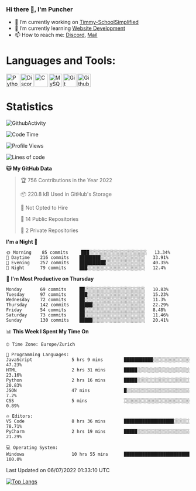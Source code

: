 ### Hi there 👋, I'm Puncher

- 🔭 I’m currently working on [Timmy-SchoolSimplified](https://github.com/School-Simplified/Timmy-SchoolSimplified)
- 🌱 I’m currently learning [Website Development](https://github.com/Puncher1/website-development)
- 📫 How to reach me: [Discord](https://github.com/Puncher1#discord-profile), [Mail](mailto:andrin.schaller@hispeed.ch)

# Languages and Tools:
<img align="left" alt="Python" width="36px" src="https://upload.wikimedia.org/wikipedia/commons/thumb/c/c3/Python-logo-notext.svg/2000px-Python-logo-notext.svg.png" />
<img align="left" alt="Discord.py" width="36px" src="https://i.imgur.com/RPrw70n.jpg" />
<img align="left" alt="C" width="36px" src="https://upload.wikimedia.org/wikipedia/commons/thumb/1/18/C_Programming_Language.svg/1200px-C_Programming_Language.svg.png" />
<img align="left" alt="MySQL" width="36px" src="https://upload.wikimedia.org/wikipedia/de/d/dd/MySQL_logo.svg" />
<img align="left" alt="Git" width="36px" src="https://garygregory.files.wordpress.com/2016/11/git_logo.png?w=325" />
<img align="left" alt="Github" width="36px" src="https://upload.wikimedia.org/wikipedia/commons/thumb/a/ae/Github-desktop-logo-symbol.svg/1024px-Github-desktop-logo-symbol.svg.png" />
<br />
<br />

# Statistics
![GithubActivity](https://github-profile-summary-cards.vercel.app/api/cards/profile-details?username=puncher1&theme=solarized_dark)
<!--START_SECTION:waka-->
![Code Time](http://img.shields.io/badge/Code%20Time-0%20secs-blue)

![Profile Views](http://img.shields.io/badge/Profile%20Views-0-blue)

![Lines of code](https://img.shields.io/badge/From%20Hello%20World%20I%27ve%20Written-1%20Million%20lines%20of%20code-blue)

**🐱 My GitHub Data** 

> 🏆 756 Contributions in the Year 2022
 > 
> 📦 220.8 kB Used in GitHub's Storage 
 > 
> 🚫 Not Opted to Hire
 > 
> 📜 14 Public Repositories 
 > 
> 🔑 2 Private Repositories  
 > 
**I'm a Night 🦉** 

```text
🌞 Morning    85 commits     ███░░░░░░░░░░░░░░░░░░░░░░   13.34% 
🌆 Daytime    216 commits    ████████░░░░░░░░░░░░░░░░░   33.91% 
🌃 Evening    257 commits    ██████████░░░░░░░░░░░░░░░   40.35% 
🌙 Night      79 commits     ███░░░░░░░░░░░░░░░░░░░░░░   12.4%

```
📅 **I'm Most Productive on Thursday** 

```text
Monday       69 commits     ██░░░░░░░░░░░░░░░░░░░░░░░   10.83% 
Tuesday      97 commits     ███░░░░░░░░░░░░░░░░░░░░░░   15.23% 
Wednesday    72 commits     ██░░░░░░░░░░░░░░░░░░░░░░░   11.3% 
Thursday     142 commits    █████░░░░░░░░░░░░░░░░░░░░   22.29% 
Friday       54 commits     ██░░░░░░░░░░░░░░░░░░░░░░░   8.48% 
Saturday     73 commits     ██░░░░░░░░░░░░░░░░░░░░░░░   11.46% 
Sunday       130 commits    █████░░░░░░░░░░░░░░░░░░░░   20.41%

```


📊 **This Week I Spent My Time On** 

```text
⌚︎ Time Zone: Europe/Zurich

💬 Programming Languages: 
JavaScript               5 hrs 9 mins        ███████████░░░░░░░░░░░░░░   47.23% 
HTML                     2 hrs 31 mins       █████░░░░░░░░░░░░░░░░░░░░   23.16% 
Python                   2 hrs 16 mins       █████░░░░░░░░░░░░░░░░░░░░   20.83% 
JSON                     47 mins             █░░░░░░░░░░░░░░░░░░░░░░░░   7.2% 
CSS                      5 mins              ░░░░░░░░░░░░░░░░░░░░░░░░░   0.89%

🔥 Editors: 
VS Code                  8 hrs 36 mins       ███████████████████░░░░░░   78.71% 
PyCharm                  2 hrs 19 mins       █████░░░░░░░░░░░░░░░░░░░░   21.29%

💻 Operating System: 
Windows                  10 hrs 55 mins      █████████████████████████   100.0%

```


 Last Updated on 06/07/2022 01:33:10 UTC
<!--END_SECTION:waka-->

[![Top Langs](https://github-readme-stats.vercel.app/api/top-langs/?username=puncher1&langs_count=10&theme=prussian)](https://github.com/puncher1/)
